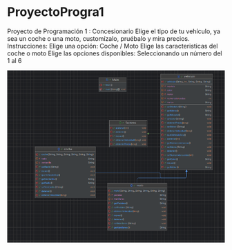 # ProyectoProgra1
Proyecto de Programación 1 : Concesionario 
Elige el tipo de tu vehículo, ya sea un coche o una moto, customízalo, pruébalo y mira precios. 
Instrucciones: 
Elige una opción: Coche / Moto 
Elige las caracteristicas del coche o moto 
Elige las opciones disponibles: 
Seleccionando un número del 1 al 6

![DiagramaUML](diagrama.png)